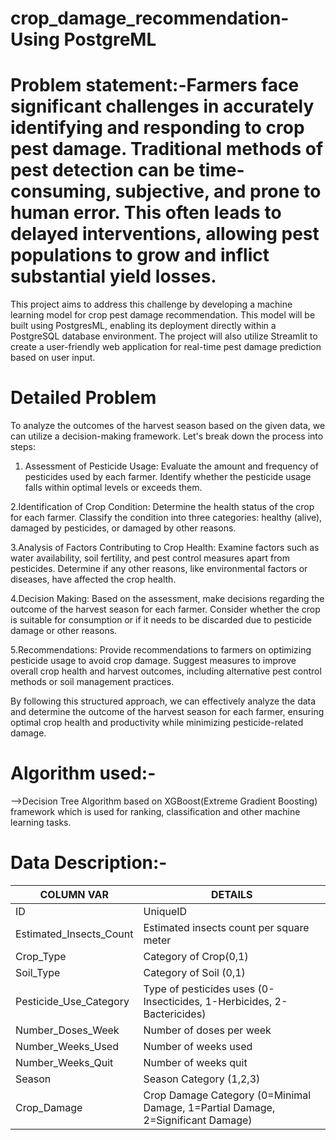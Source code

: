 # crop_damage_recommendation-Using PostgreML

# Problem statement:-Farmers face significant challenges in accurately identifying and responding to crop pest damage. Traditional methods of pest detection can be time-consuming, subjective, and prone to human error. This often leads to delayed interventions, allowing pest populations to grow and inflict substantial yield losses. 

This project aims to address this challenge by developing a machine learning model for crop pest damage recommendation. This model will be built using PostgresML, enabling its deployment directly within a PostgreSQL database environment. The project will also utilize Streamlit to create a user-friendly web application for real-time pest damage prediction based on user input.

# Detailed Problem
To analyze the outcomes of the harvest season based on the given data, we can utilize a decision-making framework. Let's break down the process into steps:
1. Assessment of Pesticide Usage:
  Evaluate the amount and frequency of pesticides used by each farmer.
  Identify whether the pesticide usage falls within optimal levels or exceeds them.

2.Identification of Crop Condition:
  Determine the health status of the crop for each farmer.
  Classify the condition into three categories: healthy (alive), damaged by pesticides, or damaged by other reasons.

3.Analysis of Factors Contributing to Crop Health:
  Examine factors such as water availability, soil fertility, and pest control measures apart from pesticides.
  Determine if any other reasons, like environmental factors or diseases, have affected the crop health.
  
4.Decision Making:
  Based on the assessment, make decisions regarding the outcome of the harvest season for each farmer.
  Consider whether the crop is suitable for consumption or if it needs to be discarded due to pesticide damage or other 
  reasons.
  
5.Recommendations:
  Provide recommendations to farmers on optimizing pesticide usage to avoid crop damage.
  Suggest measures to improve overall crop health and harvest outcomes, including alternative pest control methods or soil 
  management practices.
  
By following this structured approach, we can effectively analyze the data and determine the outcome of the harvest season for each farmer, ensuring optimal crop health and productivity while minimizing pesticide-related damage.

# Algorithm used:- 
 -->Decision Tree Algorithm based on XGBoost(Extreme Gradient Boosting) framework which is used for ranking, 
    classification and other machine learning tasks.

# Data Description:-

COLUMN VAR | DETAILS
------------ | -------------
ID | UniqueID
Estimated_Insects_Count | Estimated insects count per square meter
Crop_Type | Category of Crop(0,1)
Soil_Type | Category of Soil (0,1)
Pesticide_Use_Category | Type of pesticides uses (0- Insecticides, 1-Herbicides, 2-Bactericides)
Number_Doses_Week | Number of doses per week
Number_Weeks_Used | Number of weeks used
Number_Weeks_Quit | Number of weeks quit
Season | Season Category (1,2,3)
Crop_Damage | Crop Damage Category (0=Minimal Damage, 1=Partial Damage, 2=Significant Damage)
